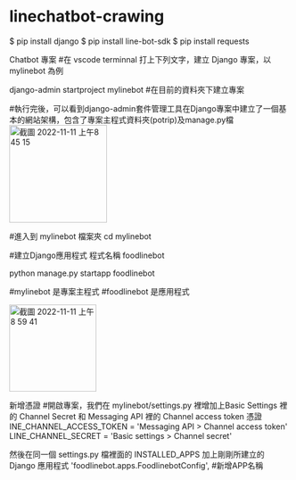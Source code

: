 # linechatbot-crawing


$ pip install django
$ pip install line-bot-sdk
$ pip install requests

Chatbot 專案
#在 vscode terminnal 打上下列文字，建立 Django 專案，以 mylinebot 為例

django-admin startproject mylinebot  #在目前的資料夾下建立專案

#執行完後，可以看到django-admin套件管理工具在Django專案中建立了一個基本的網站架構，包含了專案主程式資料夾(potrip)及manage.py檔
<img width="175" alt="截圖 2022-11-11 上午8 45 15" src="https://user-images.githubusercontent.com/102644365/201236702-b60aa4e6-c779-4b27-b8bd-adc578f90751.png">

#進入到 mylinebot 檔案夾
cd mylinebot

#建立Django應用程式 程式名稱 foodlinebot

python manage.py startapp foodlinebot

#mylinebot 是專案主程式
#foodlinebot 是應用程式

<img width="156" alt="截圖 2022-11-11 上午8 59 41" src="https://user-images.githubusercontent.com/102644365/201237728-70a9f3ed-5474-4677-82bb-81fe47214041.png">

新增憑證
#開啟專案，我們在 mylinebot/settings.py 裡增加上Basic Settings 裡的 Channel Secret 和 Messaging API 裡的 Channel access token 憑證
INE_CHANNEL_ACCESS_TOKEN = 'Messaging API > Channel access token'
LINE_CHANNEL_SECRET = 'Basic settings > Channel secret'

然後在同一個 settings.py 檔裡面的 INSTALLED_APPS 加上剛剛所建立的 Django 應用程式
'foodlinebot.apps.FoodlinebotConfig',    #新增APP名稱
